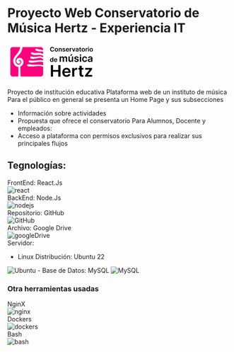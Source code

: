 # Proyecto Web Conservatorio de Música Hertz - Experiencia IT
<img src="logo.jpg" alt="logoMusicaHertz" width="200"/>

Proyecto de institución educativa
Plataforma web de un instituto de música
Para el público en general se presenta un Home Page y sus subsecciones
- Información sobre actividades
- Propuesta que ofrece el conservatorio
Para Alumnos, Docente y empleados:
- Acceso a plataforma con permisos exclusivos para realizar sus principales flujos

## Tegnologías:
FrontEnd:
React.Js  
<img src="https://upload.wikimedia.org/wikipedia/commons/4/47/React.svg" alt="react" width="50"/>   
BackEnd: 
Node.Js  
<img src="https://upload.wikimedia.org/wikipedia/commons/d/d9/Node.js_logo.svg" alt="nodejs" width="50">   
Repositorio: 
GitHub  
<img src="https://upload.wikimedia.org/wikipedia/commons/2/29/GitHub_logo_2013.svg" alt="GitHub" width="50">   
Archivo:
Google Drive  
<img src="https://upload.wikimedia.org/wikipedia/commons/1/12/Google_Drive_icon_%282020%29.svg" alt="googleDrive" width="50">   
Servidor:
- Linux Distribución: Ubuntu 22   
<img src="https://upload.wikimedia.org/wikipedia/commons/7/76/Ubuntu-logo-2022.svg" alt="Ubuntu" width="50">   
- Base de Datos: MySQL   
<img src="https://upload.wikimedia.org/wikipedia/commons/5/51/Mysql.svg" alt="MySQL" width="50">

### Otra herramientas usadas
NginX   
<img src="https://upload.wikimedia.org/wikipedia/commons/c/c5/Nginx_logo.svg" alt="nginx" width="50">   
Dockers   
<img src="https://upload.wikimedia.org/wikipedia/commons/7/79/Docker_%28container_engine%29_logo.png" alt="dockers" width="50">  
Bash   
<img src="https://upload.wikimedia.org/wikipedia/commons/8/82/Gnu-bash-logo.svg" alt="bash" width="50">  
